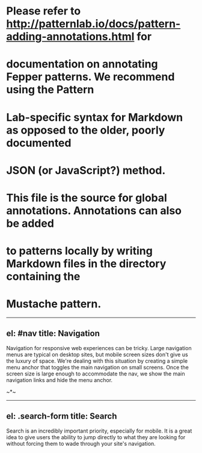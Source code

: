 # Please refer to http://patternlab.io/docs/pattern-adding-annotations.html for
# documentation on annotating Fepper patterns. We recommend using the Pattern
# Lab-specific syntax for Markdown as opposed to the older, poorly documented
# JSON (or JavaScript?) method.

# This file is the source for global annotations. Annotations can also be added
# to patterns locally by writing Markdown files in the directory containing the
# Mustache pattern.

---
el: #nav
title: Navigation
---
Navigation for responsive web experiences can be tricky. Large navigation menus 
are typical on desktop sites, but mobile screen sizes don't give us the luxury 
of space. We're dealing with this situation by creating a simple menu anchor 
that toggles the main navigation on small screens. Once the screen size is large 
enough to accommodate the nav, we show the main navigation links and hide the 
menu anchor.

~*~

---
el: .search-form
title: Search
---
Search is an incredibly important priority, especially for mobile. It is a great 
idea to give users the ability to jump directly to what they are looking for 
without forcing them to wade through your site's navigation.
